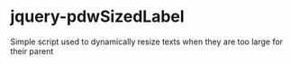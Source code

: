jquery-pdwSizedLabel
====================

Simple script used to dynamically resize texts when they are too large for their parent